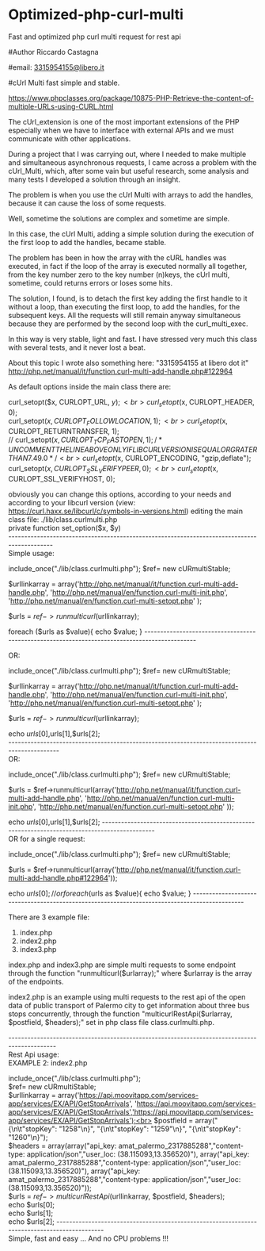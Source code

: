 # Optimized-php-curl-multi
Fast and optimized php curl multi request for rest api

#Author Riccardo Castagna

#email: 3315954155@libero.it

#cUrl Multi fast simple and stable.

https://www.phpclasses.org/package/10875-PHP-Retrieve-the-content-of-multiple-URLs-using-CURL.html

The cUrl_extension is one of the most important extensions of the PHP especially when we have to interface with external APIs and we must communicate with other applications.

During a project that I was carrying out, where I needed to make multiple and simultaneous asynchronous requests, I came across a problem with the cUrl_Multi, which, after some vain but useful research, some analysis and many tests I developed a solution through an insight.

The problem is when you use the cUrl Multi with arrays to add the handles, because it can cause the loss of some requests.
 
Well, sometime the solutions are complex and sometime are simple.

In this case, the cUrl Multi, adding a simple solution during the execution of the first loop to add the handles, became stable.   

The problem has been in how the array with the cURL handles was executed, 
in fact if the loop of the array is executed normally all together, from the key number zero to the key number (n)keys, the cUrl multi, sometime, could returns errors or loses some hits.

The solution, I found, is to detach the first key adding the first handle to it without a loop, than executing the first loop, to add the handles, for the subsequent keys. 
All the requests will still remain anyway simultaneous because they are performed by the second loop with the curl_multi_exec.

In this way is very stable, light and fast. I have stressed very much this class with several tests, and it never lost a beat.

About this topic I wrote also something here:
"3315954155 at libero dot it" 
http://php.net/manual/it/function.curl-multi-add-handle.php#122964

As default options inside the main class there are:

curl_setopt($x, CURLOPT_URL, $y);<br>
curl_setopt($x, CURLOPT_HEADER, 0);<br>
curl_setopt($x, CURLOPT_FOLLOWLOCATION, 1);<br>
curl_setopt($x, CURLOPT_RETURNTRANSFER, 1);<br>
// curl_setopt($x, CURLOPT_TCP_FASTOPEN, 1);  
/* UNCOMMENT THE LINE ABOVE ONLY IF LIBCURL VERSION IS EQUAL OR GRATER THAN 7.49.0 */<br>
curl_setopt($x, CURLOPT_ENCODING, "gzip,deflate");<br>
curl_setopt($x, CURLOPT_SSL_VERIFYPEER, 0);<br>
curl_setopt($x, CURLOPT_SSL_VERIFYHOST, 0);<br>

obviously you can change this options, according to your needs and according
to your libcurl version (view: https://curl.haxx.se/libcurl/c/symbols-in-versions.html) 
editing the main class file: ./lib/class.curlmulti.php  
private function set_option($x, $y)  
--------------------------------------------------------------------------------------------<br>
Simple usage:
 
include_once("./lib/class.curlmulti.php"); 
$ref= new cURmultiStable;

$urllinkarray = array('http://php.net/manual/it/function.curl-multi-add-handle.php', 
'http://php.net/manual/en/function.curl-multi-init.php', 
'http://php.net/manual/en/function.curl-multi-setopt.php'
);

$urls = $ref->runmulticurl($urllinkarray);

foreach ($urls as $value){
echo $value; 
}
----------------------------------------------------------------------------------------------<br>

OR:

include_once("./lib/class.curlmulti.php"); 
$ref= new cURmultiStable;

$urllinkarray = array('http://php.net/manual/it/function.curl-multi-add-handle.php', 
'http://php.net/manual/en/function.curl-multi-init.php', 
'http://php.net/manual/en/function.curl-multi-setopt.php'
);

$urls = $ref->runmulticurl($urllinkarray);

echo $urls[0],$urls[1],$urls[2];  
----------------------------------------------------------------------------------------------<br> 
OR:

include_once("./lib/class.curlmulti.php"); 
$ref= new cURmultiStable;

$urls = $ref->runmulticurl(array('http://php.net/manual/it/function.curl-multi-add-handle.php', 
'http://php.net/manual/en/function.curl-multi-init.php', 
'http://php.net/manual/en/function.curl-multi-setopt.php'
));

echo $urls[0],$urls[1],$urls[2];
----------------------------------------------------------------------------------------------<br>
OR for a single request:

include_once("./lib/class.curlmulti.php"); 
$ref= new cURmultiStable;

$urls = $ref->runmulticurl(array('http://php.net/manual/it/function.curl-multi-add-handle.php#122964'));

echo $urls[0]; 
//or 
foreach ($urls as $value){
echo $value; 
}
----------------------------------------------------------------------------------------------<br> 

There are 3 example file:

1) index.php
2) index2.php 
3) index3.php

index.php and index3.php are simple multi requests to some endpoint through the function "runmulticurl($urlarray);" where $urlarray is the array of the endpoints.

index2.php is an example using multi requests to the rest api of the open data of public transport of Palermo city to get information about three bus stops concurrently, through the function "multicurlRestApi($urlarray, $postfield, $headers);" set in php class file class.curlmulti.php.

---------------------------------------------------------------------------------------------<br>
Rest Api usage:<br> 
EXAMPLE 2: index2.php <br>

include_once("./lib/class.curlmulti.php");<br> 
$ref= new cURmultiStable;<br>
$urllinkarray = array('https://api.moovitapp.com/services-app/services/EX/API/GetStopArrivals',
'https://api.moovitapp.com/services-app/services/EX/API/GetStopArrivals','https://api.moovitapp.com/services-app/services/EX/API/GetStopArrivals');<br>
$postfield = array("{\n\t\"stopKey\": \"1258\"\n}", "{\n\t\"stopKey\": \"1259\"\n}", "{\n\t\"stopKey\": \"1260\"\n}");<br>
$headers = array(array("api_key: amat_palermo_2317885288","content-type: application/json","user_loc: (38.115093,13.356520)"),
array("api_key: amat_palermo_2317885288","content-type: application/json","user_loc: (38.115093,13.356520)"), 
array("api_key: amat_palermo_2317885288","content-type: application/json","user_loc: (38.115093,13.356520)"));<br> 
$urls = $ref->multicurlRestApi($urllinkarray, $postfield, $headers);<br>
echo $urls[0];<br>
echo $urls[1];<br>
echo $urls[2];
---------------------------------------------------------------------------------------------<br>
Simple, fast and easy ... And no CPU problems !!! 
